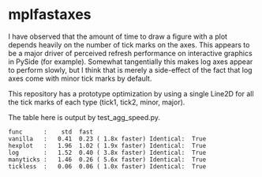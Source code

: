 mplfastaxes
===========

I have observed that the amount of time to draw a figure with a plot depends
heavily on the number of tick marks on the axes.  This appears to be a major
driver of perceived refresh performance on interactive graphics in PySide (for
example).  Somewhat tangentially this makes log axes appear to perform slowly,
but I think that is merely a side-effect of the fact that log axes come with
minor tick marks by default.

This repository has a prototype optimization by using a single Line2D for all
the tick marks of each type (tick1, tick2, minor, major).

The table here is output by test\_agg\_speed.py.

```
func      :    std  fast
vanilla   :   0.41  0.23 ( 1.8x faster) Identical:  True
hexplot   :   1.96  1.02 ( 1.9x faster) Identical:  True
log       :   1.52  0.40 ( 3.8x faster) Identical:  True
manyticks :   1.46  0.26 ( 5.6x faster) Identical:  True
tickless  :   0.06  0.06 ( 1.0x faster) Identical:  True
```
